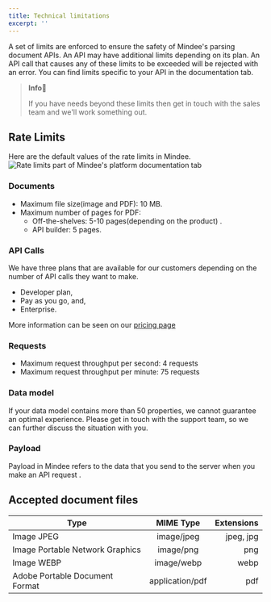 ```yaml
---
title: Technical limitations
excerpt: ''
---
```


A set of limits are enforced to ensure the safety of Mindee's parsing document APIs. An API may have additional limits depending on its plan. An API call that causes any of these limits to be exceeded will be rejected with an error. You can find limits specific to your API in the documentation tab.

> **Info**📘
>
>If you have needs beyond these limits then get in touch with the sales team and we'll work something out.

## Rate Limits
Here are the default values of the rate limits in Mindee.
![Rate limits part of Mindee's platform documentation tab](https://files.readme.io/56777aa-ratelimits.png "rate limits")

### Documents
- Maximum file size(image and PDF): 10 MB.
- Maximum number of pages for PDF: 
    - Off-the-shelves: 5-10 pages(depending on the product) .
    - API builder: 5 pages.
    
### API Calls
We have three plans that are available for our customers depending on the number of API calls they want to make.
- Developer plan,
- Pay as you go, and,
- Enterprise.

More information can be seen on our [pricing page](https://mindee.com/pricing)

### Requests
- Maximum request throughput per second: 4 requests
- Maximum request throughput per minute: 75 requests

### Data model 
If your data model contains more than 50 properties, we cannot guarantee an optimal experience. 
Please get in touch with the support team, so we can further discuss the situation with you.

### Payload
Payload in Mindee refers to the data that you send to the server when you make an API request .

## Accepted document files

| Type    | MIME Type       | Extensions  |
| ------------- |:-------------:| -----:|
| Image JPEG     | image/jpeg |jpeg, jpg |
| Image Portable Network Graphics     | image/png     |   png|
| Image WEBP |  image/webp     |    webp |
| Adobe Portable Document Format | 	application/pdf | pdf|
